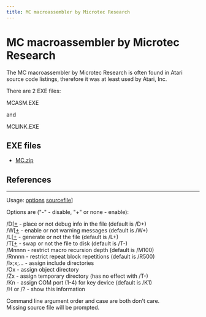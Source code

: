 ```yaml
---
title: MC macroassembler by Microtec Research
---
```

# MC macroassembler by Microtec Research  
The MC macroassembler by Microtec Research is often found in Atari source code listings, therefore it was at least used by Atari, Inc.  
  
There are 2 EXE files:  
  
MCASM.EXE  
  
and  
  
MCLINK.EXE  
  
## EXE files  
- [MC.zip](attachments/MC.zip)  
  
## References  
---
  
Usage: [options](../options/index.md) [sourcefile](../sourcefile/index.md)]  
  
Options are ("-" - disable, "+" or none - enable):  
  
/D[[+](../-/index.md)    - place or not debug info in the file (default is /D+)  
/W[[+](../-/index.md)    - enable or not warning messages (default is /W+)  
/L[[+](../-/index.md)    - generate or not the file (default is /L+)  
/T[[+](../-/index.md)    - swap or not the file to disk (default is /T-)  
/Mnnnn      - restrict macro recursion depth (default is /M100)  
/Rnnnn      - restrict repeat block repetitions (default is /R500)  
/Ix;x;...   - assign include directories  
/Ox         - assign object directory  
/Zx         - assign temporary directory (has no effect with /T-)  
/Kn         - assign COM port (1-4) for key device (default is /K1)  
/H or /?    - show this information  
  
Command line argument order and case are both don't care.  
Missing source file will be prompted.  
